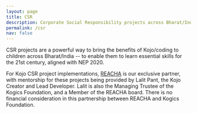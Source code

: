 ```yaml
---
layout: page
title: CSR
description: Corporate Social Responsibility projects across Bharat/India -- with REACHA
permalink: /csr
nav: false
---
```


CSR projects are a powerful way to bring the benefits of Kojo/coding to children across Bharat/India -- to enable them to learn essential skills for the 21st century, aligned with NEP 2020.

For Kojo CSR project implementations, [REACHA](https://www.reacha.org) is our exclusive partner, with mentorship for these projects being provided by Lalit Pant, the Kojo Creator and Lead Developer. Lalit is also the Managing Trustee of the Kogics Foundation, and a Member of the REACHA board. There is no financial consideration in this partnership between REACHA and Kogics Foundation.